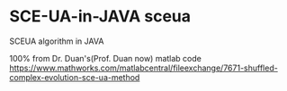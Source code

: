 # SCE-UA-in-JAVA sceua

SCEUA algorithm in JAVA

100% from Dr. Duan's(Prof. Duan now) matlab code
https://www.mathworks.com/matlabcentral/fileexchange/7671-shuffled-complex-evolution-sce-ua-method
